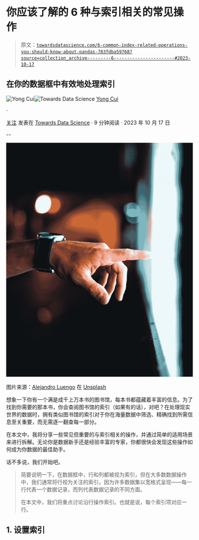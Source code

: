 # 你应该了解的 6 种与索引相关的常见操作

> 原文：[`towardsdatascience.com/6-common-index-related-operations-you-should-know-about-pandas-783fdba59768?source=collection_archive---------6-----------------------#2023-10-17`](https://towardsdatascience.com/6-common-index-related-operations-you-should-know-about-pandas-783fdba59768?source=collection_archive---------6-----------------------#2023-10-17)

## 在你的数据框中有效地处理索引

[](https://yongcui01.medium.com/?source=post_page-----783fdba59768--------------------------------)![Yong Cui](https://yongcui01.medium.com/?source=post_page-----783fdba59768--------------------------------)[](https://towardsdatascience.com/?source=post_page-----783fdba59768--------------------------------)![Towards Data Science](https://towardsdatascience.com/?source=post_page-----783fdba59768--------------------------------) [Yong Cui](https://yongcui01.medium.com/?source=post_page-----783fdba59768--------------------------------)

·

[关注](https://medium.com/m/signin?actionUrl=https%3A%2F%2Fmedium.com%2F_%2Fsubscribe%2Fuser%2F88ff1e2545d0&operation=register&redirect=https%3A%2F%2Ftowardsdatascience.com%2F6-common-index-related-operations-you-should-know-about-pandas-783fdba59768&user=Yong+Cui&userId=88ff1e2545d0&source=post_page-88ff1e2545d0----783fdba59768---------------------post_header-----------) 发表在 [Towards Data Science](https://towardsdatascience.com/?source=post_page-----783fdba59768--------------------------------) · 9 分钟阅读 · 2023 年 10 月 17 日[](https://medium.com/m/signin?actionUrl=https%3A%2F%2Fmedium.com%2F_%2Fvote%2Ftowards-data-science%2F783fdba59768&operation=register&redirect=https%3A%2F%2Ftowardsdatascience.com%2F6-common-index-related-operations-you-should-know-about-pandas-783fdba59768&user=Yong+Cui&userId=88ff1e2545d0&source=-----783fdba59768---------------------clap_footer-----------)

--

[](https://medium.com/m/signin?actionUrl=https%3A%2F%2Fmedium.com%2F_%2Fbookmark%2Fp%2F783fdba59768&operation=register&redirect=https%3A%2F%2Ftowardsdatascience.com%2F6-common-index-related-operations-you-should-know-about-pandas-783fdba59768&source=-----783fdba59768---------------------bookmark_footer-----------)![](img/6020659939470dfe03adf748de117f0e.png)

图片来源：[Alejandro Luengo](https://unsplash.com/@aluengo91?utm_source=medium&utm_medium=referral) 在 [Unsplash](https://unsplash.com/?utm_source=medium&utm_medium=referral)

想象一下你有一个满是成千上万本书的图书馆，每本书都蕴藏着丰富的信息。为了找到你需要的那本书，你会查阅图书馆的索引（如果有的话），对吧？在处理现实世界的数据时，拥有类似图书馆的索引对于你在海量数据中筛选、精确找到所需信息至关重要，而无需逐一翻查每一部分。

在本文中，我将分享一些常见但重要的与索引相关的操作，并通过简单的适用场景来进行拆解。无论你是数据新手还是经验丰富的专家，你都很快会发现这些操作如何成为你数据的最佳助手。

话不多说，我们开始吧。

> 简要说明一下，在数据框中，行和列都被视为索引，但在大多数数据操作中，我们通常将行视为关注的索引，因为许多数据集以宽格式呈现——每一行代表一个数据记录，而列代表数据记录的不同方面。
> 
> 在本文中，我们将重点讨论沿行操作索引。也就是说，每个索引项对应一行。

## 1\. 设置索引
